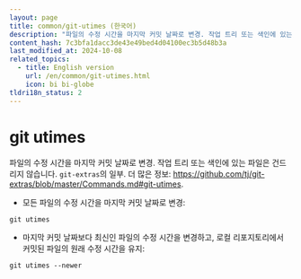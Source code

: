 ```yaml
---
layout: page
title: common/git-utimes (한국어)
description: "파일의 수정 시간을 마지막 커밋 날짜로 변경. 작업 트리 또는 색인에 있는 파일은 건드리지 않습니다."
content_hash: 7c3bfa1dacc3de43e49bed4d04100ec3b5d48b3a
last_modified_at: 2024-10-08
related_topics:
  - title: English version
    url: /en/common/git-utimes.html
    icon: bi bi-globe
tldri18n_status: 2
---
```

# git utimes

파일의 수정 시간을 마지막 커밋 날짜로 변경. 작업 트리 또는 색인에 있는 파일은 건드리지 않습니다.
`git-extras`의 일부.
더 많은 정보: <https://github.com/tj/git-extras/blob/master/Commands.md#git-utimes>.

- 모든 파일의 수정 시간을 마지막 커밋 날짜로 변경:

`git utimes`

- 마지막 커밋 날짜보다 최신인 파일의 수정 시간을 변경하고, 로컬 리포지토리에서 커밋된 파일의 원래 수정 시간을 유지:

`git utimes --newer`
